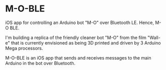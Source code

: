 # M-O-BLE
iOS app for controlling an Arduino bot "M-O" over Bluetooth LE. Hence, M-O BLE.


I'm building a replica of the friendly cleaner bot "M-O" from the film "Wall-e" that is currently envisioned as being 3D printed 
and driven by 3 Arduino Mega processors.

M-O-BLE is an iOS app that sends and receives messages to the main Arduino in the bot over Bluetooth.
